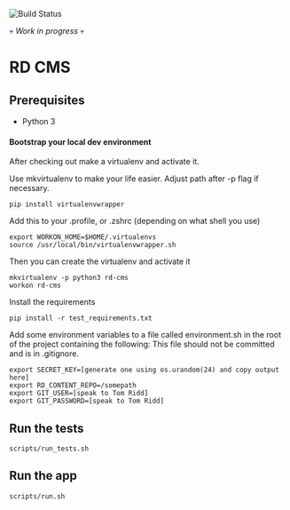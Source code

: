 ![Build Status](https://circleci.com/gh/methods/rd_cms.svg?style=shield&circle-token=0ae822a0f946160095ed880b97c5c012de899155)

:skull: *Work in progress* :skull:

# RD CMS

## Prerequisites

- Python 3

#### Bootstrap your local dev environment

After checking out make a virtualenv and activate it.

Use mkvirtualenv to make your life easier. Adjust path after -p flag if necessary.

```
pip install virtualenvwrapper
```

Add this to your .profile, or .zshrc (depending on what shell you use)

```
export WORKON_HOME=$HOME/.virtualenvs
source /usr/local/bin/virtualenvwrapper.sh
```
Then you can create the virtualenv and activate it


```
mkvirtualenv -p python3 rd-cms
workon rd-cms
```

Install the requirements

```
pip install -r test_requirements.txt
```

Add some environment variables to a file called environment.sh in the root of the project containing the following:
This file should not be committed and is in .gitignore.

```
export SECRET_KEY=[generate one using os.urandom(24) and copy output here]
export RD_CONTENT_REPO=/somepath
export GIT_USER=[speak to Tom Ridd]
export GIT_PASSWORD=[speak to Tom Ridd]
```

## Run the tests

```
scripts/run_tests.sh
```

## Run the app

```
scripts/run.sh
```
